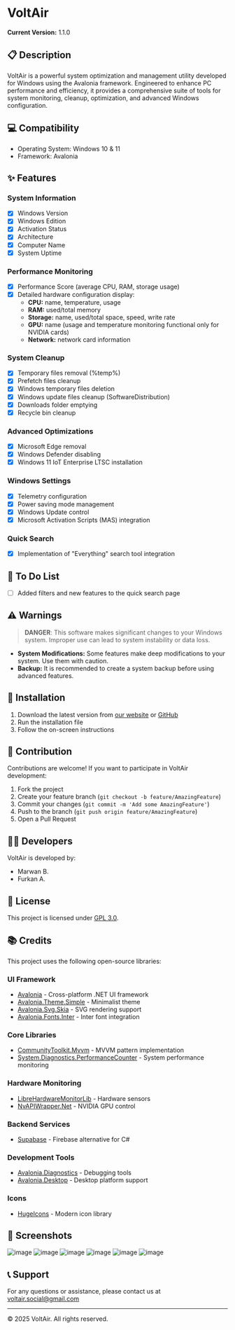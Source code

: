 # VoltAir

**Current Version:** 1.1.0

## 📋 Description

VoltAir is a powerful system optimization and management utility developed for Windows using the Avalonia framework. Engineered to enhance PC performance and efficiency, it provides a comprehensive suite of tools for system monitoring, cleanup, optimization, and advanced Windows configuration.

## 💻 Compatibility

- Operating System: Windows 10 & 11
- Framework: Avalonia

## ✨ Features

### System Information
- [x] Windows Version
- [x] Windows Edition
- [x] Activation Status
- [x] Architecture
- [x] Computer Name
- [x] System Uptime

### Performance Monitoring
- [x] Performance Score (average CPU, RAM, storage usage)
- [x] Detailed hardware configuration display:
  - **CPU:** name, temperature, usage
  - **RAM:** used/total memory
  - **Storage:** name, used/total space, speed, write rate
  - **GPU:** name (usage and temperature monitoring functional only for NVIDIA cards)
  - **Network:** network card information

### System Cleanup
- [x] Temporary files removal (%temp%)
- [x] Prefetch files cleanup
- [x] Windows temporary files deletion
- [x] Windows update files cleanup (SoftwareDistribution)
- [x] Downloads folder emptying
- [x] Recycle bin cleanup

### Advanced Optimizations
- [x] Microsoft Edge removal
- [x] Windows Defender disabling
- [x] Windows 11 IoT Enterprise LTSC installation

### Windows Settings
- [x] Telemetry configuration
- [x] Power saving mode management
- [x] Windows Update control
- [x] Microsoft Activation Scripts (MAS) integration

### Quick Search
- [x] Implementation of "Everything" search tool integration

## 📝 To Do List
- [ ] Added filters and new features to the quick search page

## ⚠️ Warnings

> **DANGER**: This software makes significant changes to your Windows system. Improper use can lead to system instability or data loss.

- **System Modifications:** Some features make deep modifications to your system. Use them with caution.
- **Backup:** It is recommended to create a system backup before using advanced features.

## 🚀 Installation

1. Download the latest version from [our website](https://voltair.pages.dev) or [GitHub](https://github.com/MarwanFr/VoltAir/releases/tag/release)
2. Run the installation file
3. Follow the on-screen instructions

## 👥 Contribution

Contributions are welcome! If you want to participate in VoltAir development:
1. Fork the project
2. Create your feature branch (`git checkout -b feature/AmazingFeature`)
3. Commit your changes (`git commit -m 'Add some AmazingFeature'`)
4. Push to the branch (`git push origin feature/AmazingFeature`)
5. Open a Pull Request

## 👨‍💻 Developers

VoltAir is developed by:
- Marwan B.
- Furkan A.

## 📝 License

This project is licensed under [GPL 3.0](LICENSE).

## 📚 Credits

This project uses the following open-source libraries:

### UI Framework
- [Avalonia](https://github.com/AvaloniaUI/Avalonia) - Cross-platform .NET UI framework
- [Avalonia.Theme.Simple](https://github.com/AvaloniaUI/Avalonia) - Minimalist theme
- [Avalonia.Svg.Skia](https://github.com/wieslawsoltes/Svg.Skia) - SVG rendering support
- [Avalonia.Fonts.Inter](https://github.com/AvaloniaUI/Avalonia) - Inter font integration

### Core Libraries
- [CommunityToolkit.Mvvm](https://github.com/CommunityToolkit/dotnet) - MVVM pattern implementation
- [System.Diagnostics.PerformanceCounter](https://learn.microsoft.com/en-us/dotnet/api/system.diagnostics.performancecounter) - System performance monitoring

### Hardware Monitoring
- [LibreHardwareMonitorLib](https://github.com/LibreHardwareMonitor/LibreHardwareMonitor) - Hardware sensors
- [NvAPIWrapper.Net](https://github.com/falahati/NvAPIWrapper) - NVIDIA GPU control

### Backend Services
- [Supabase](https://github.com/supabase/supabase-csharp) - Firebase alternative for C#

### Development Tools
- [Avalonia.Diagnostics](https://github.com/AvaloniaUI/Avalonia) - Debugging tools
- [Avalonia.Desktop](https://github.com/AvaloniaUI/Avalonia) - Desktop platform support

### Icons
- [HugeIcons](https://hugeicons.com) - Modern icon library

## 📸 Screenshots
![image](https://github.com/user-attachments/assets/bc7a372c-af0f-4418-ab5b-3ee0bfc87df2)
![image](https://github.com/user-attachments/assets/b5a37941-ca8c-4eda-884c-c9d5a334f9d3)
![image](https://github.com/user-attachments/assets/611062ab-3fc5-4583-b86e-15d0bc918014)
![image](https://github.com/user-attachments/assets/42220119-b8dc-4444-adac-99055fef1bc4)
![image](https://github.com/user-attachments/assets/772a19e0-3a81-4672-8196-7692b9fb412f)
![image](https://github.com/user-attachments/assets/bcf54143-9f32-49db-bc08-ef6ec45c896d)

## 📞 Support

For any questions or assistance, please contact us at [voltair.social@gmail.com](mailto:voltair.social@gmail.com)

---

© 2025 VoltAir. All rights reserved.
